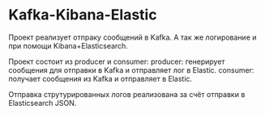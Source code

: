 # Kafka-Kibana-Elastic
Проект реализует отпраку сообщений в Kafka. А так же логирование и при помощи Kibana+Elasticsearch.

Проект состоит из producer и consumer:
producer: генерирует сообщения для отправки в Kafka и отправляет лог в Elastic.
consumer: получает сообщения из Kafka и отправляет в Elastic.

Отправка струтурированных логов реализована за счёт отправки в Elasticsearch JSON.

